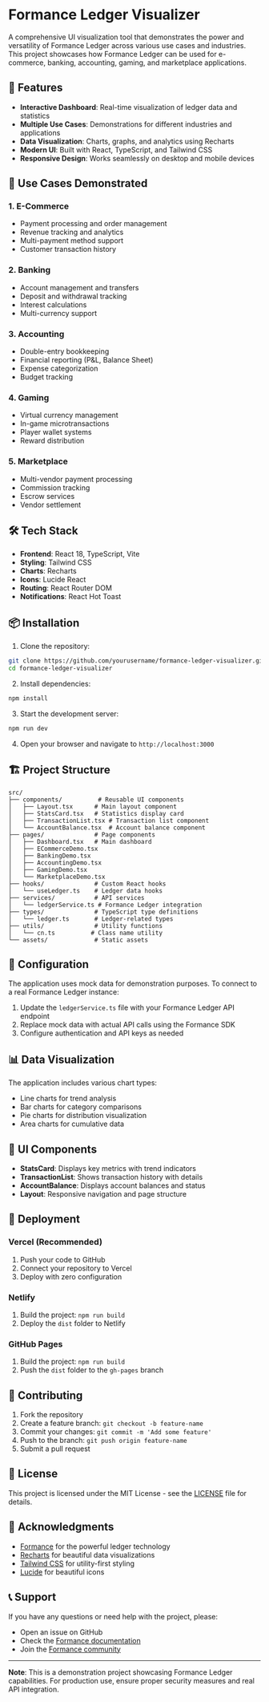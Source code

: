 # Formance Ledger Visualizer

A comprehensive UI visualization tool that demonstrates the power and versatility of Formance Ledger across various use cases and industries. This project showcases how Formance Ledger can be used for e-commerce, banking, accounting, gaming, and marketplace applications.

## 🚀 Features

- **Interactive Dashboard**: Real-time visualization of ledger data and statistics
- **Multiple Use Cases**: Demonstrations for different industries and applications
- **Data Visualization**: Charts, graphs, and analytics using Recharts
- **Modern UI**: Built with React, TypeScript, and Tailwind CSS
- **Responsive Design**: Works seamlessly on desktop and mobile devices

## 🎯 Use Cases Demonstrated

### 1. E-Commerce
- Payment processing and order management
- Revenue tracking and analytics
- Multi-payment method support
- Customer transaction history

### 2. Banking
- Account management and transfers
- Deposit and withdrawal tracking
- Interest calculations
- Multi-currency support

### 3. Accounting
- Double-entry bookkeeping
- Financial reporting (P&L, Balance Sheet)
- Expense categorization
- Budget tracking

### 4. Gaming
- Virtual currency management
- In-game microtransactions
- Player wallet systems
- Reward distribution

### 5. Marketplace
- Multi-vendor payment processing
- Commission tracking
- Escrow services
- Vendor settlement

## 🛠️ Tech Stack

- **Frontend**: React 18, TypeScript, Vite
- **Styling**: Tailwind CSS
- **Charts**: Recharts
- **Icons**: Lucide React
- **Routing**: React Router DOM
- **Notifications**: React Hot Toast

## 📦 Installation

1. Clone the repository:
```bash
git clone https://github.com/yourusername/formance-ledger-visualizer.git
cd formance-ledger-visualizer
```

2. Install dependencies:
```bash
npm install
```

3. Start the development server:
```bash
npm run dev
```

4. Open your browser and navigate to `http://localhost:3000`

## 🏗️ Project Structure

```
src/
├── components/          # Reusable UI components
│   ├── Layout.tsx      # Main layout component
│   ├── StatsCard.tsx   # Statistics display card
│   ├── TransactionList.tsx # Transaction list component
│   └── AccountBalance.tsx  # Account balance component
├── pages/              # Page components
│   ├── Dashboard.tsx   # Main dashboard
│   ├── ECommerceDemo.tsx
│   ├── BankingDemo.tsx
│   ├── AccountingDemo.tsx
│   ├── GamingDemo.tsx
│   └── MarketplaceDemo.tsx
├── hooks/              # Custom React hooks
│   └── useLedger.ts    # Ledger data hooks
├── services/           # API services
│   └── ledgerService.ts # Formance Ledger integration
├── types/              # TypeScript type definitions
│   └── ledger.ts       # Ledger-related types
├── utils/              # Utility functions
│   └── cn.ts          # Class name utility
└── assets/             # Static assets
```

## 🔧 Configuration

The application uses mock data for demonstration purposes. To connect to a real Formance Ledger instance:

1. Update the `ledgerService.ts` file with your Formance Ledger API endpoint
2. Replace mock data with actual API calls using the Formance SDK
3. Configure authentication and API keys as needed

## 📊 Data Visualization

The application includes various chart types:
- Line charts for trend analysis
- Bar charts for category comparisons
- Pie charts for distribution visualization
- Area charts for cumulative data

## 🎨 UI Components

- **StatsCard**: Displays key metrics with trend indicators
- **TransactionList**: Shows transaction history with details
- **AccountBalance**: Displays account balances and status
- **Layout**: Responsive navigation and page structure

## 🚀 Deployment

### Vercel (Recommended)
1. Push your code to GitHub
2. Connect your repository to Vercel
3. Deploy with zero configuration

### Netlify
1. Build the project: `npm run build`
2. Deploy the `dist` folder to Netlify

### GitHub Pages
1. Build the project: `npm run build`
2. Push the `dist` folder to the `gh-pages` branch

## 🤝 Contributing

1. Fork the repository
2. Create a feature branch: `git checkout -b feature-name`
3. Commit your changes: `git commit -m 'Add some feature'`
4. Push to the branch: `git push origin feature-name`
5. Submit a pull request

## 📝 License

This project is licensed under the MIT License - see the [LICENSE](LICENSE) file for details.

## 🙏 Acknowledgments

- [Formance](https://formance.com/) for the powerful ledger technology
- [Recharts](https://recharts.org/) for beautiful data visualizations
- [Tailwind CSS](https://tailwindcss.com/) for utility-first styling
- [Lucide](https://lucide.dev/) for beautiful icons

## 📞 Support

If you have any questions or need help with the project, please:
- Open an issue on GitHub
- Check the [Formance documentation](https://docs.formance.com/)
- Join the [Formance community](https://formance.com/community)

---

**Note**: This is a demonstration project showcasing Formance Ledger capabilities. For production use, ensure proper security measures and real API integration.
